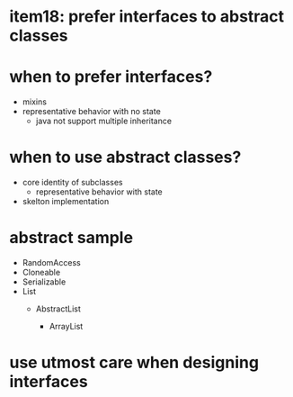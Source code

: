 # item18: prefer interfaces to abstract classes

# when to prefer interfaces?

- mixins
- representative behavior with no state
  - java not support multiple inheritance

# when to use abstract classes?

- core identity of subclasses
  - representative behavior with state
- skelton implementation

# abstract sample

- RandomAccess<Interface>
- Cloneable<Interface>
- Serializable<Interface>
- List<Interface>
  - AbstractList<Abstract>
    - ArrayList

# use utmost care when designing interfaces

